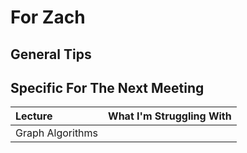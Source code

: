# For Zach

## General Tips

## Specific For The Next Meeting

| Lecture | What I'm Struggling With |
| :--- | :--- |
| Graph Algorithms |  |

